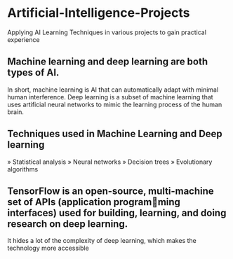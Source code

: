 # Artificial-Intelligence-Projects
Applying AI Learning Techniques in various projects to gain practical experience


## Machine learning and deep learning are both types of AI.
In short, machine learning is AI that can automatically adapt with minimal human interference. 
Deep learning is a subset of machine learning that uses artificial neural networks to mimic the learning process of the human brain.

## Techniques used in Machine Learning and Deep learning 

» Statistical analysis
» Neural networks
» Decision trees
» Evolutionary algorithms

## TensorFlow is an open-source, multi-machine set of APIs (application programming interfaces) used for building, learning, and doing research on deep learning. 
It hides a lot of the complexity of deep learning, which makes the technology more 
accessible
